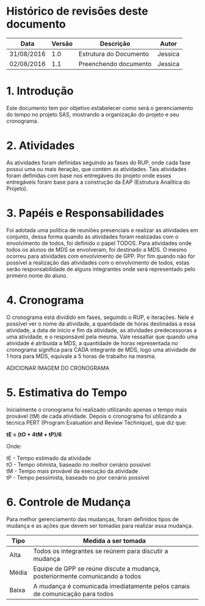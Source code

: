 # Histórico de revisões deste documento

|Data|Versão|Descrição|Autor|
|----|------|---------|-------|
|31/08/2016 |1.0 |Estrutura do Documento |Jessica |
|02/08/2016 |1.1 |Preenchendo documento |Jessica |

# 1. Introdução
Este documento tem por objetivo estabelecer como será o gerenciamento do tempo no projeto SAS, mostrando a organização do projeto e seu cronograma.

# 2. Atividades
As atividades foram definidas seguindo as fases do RUP, onde cada fase possui uma ou mais iteração, que contém as atividades. Tais atividades foram definidas com base nos entregáveis do projeto onde esses entregáveis foram base para a construção da EAP (Estrutura Analítica do Projeto). 

# 3. Papéis e Responsabilidades
Foi adotada uma política de reuniões presenciais e realizar as atividades em conjunto, dessa forma quando as atividades foram realizadas com o envolvimento de todos, foi definido o papel TODOS. Para atividades onde todos os alunos de MDS se envolveram, foi destinado a MDS. O mesmo ocorreu para atividades com envolvimento de GPP. Por fim quando não for possível a realização das atividades com o envolvimento de todos, estas serão responsabilidade de alguns integrantes onde será representado pelo primeiro nome do aluno. 

# 4. Cronograma
O cronograma está dividido em fases, seguindo o RUP, e iterações. Nele é possível ver o nome da atividade, a quantidade de horas destinadas a essa atividade, a data de início e fim da atividade, as atividades predecessoras a uma atividade, e o responsável pela mesma. Vale ressaltar que quando uma atividade é atribuída a MDS, a quantidade de horas representada no cronograma significa para CADA integrante de MDS, logo uma atividade de 1 hora para MDS, equivale a 5 horas de trabalho na mesma.

ADICIONAR IMAGEM DO CRONOGRAMA

# 5. Estimativa do Tempo
Inicialmente o cronograma foi realizado utilizando apenas o tempo mais provável (tM) de cada atividade. Depois o cronograma foi utilizando a técnica PERT (Program Evaluation and Review Technique), que diz que:

**tE = (tO + 4tM + tP)/6**

Onde:

tE - Tempo estimado da atividade <br/>
tO - Tempo otimista, baseado no melhor cenário possível <br/>
tM - Tempo mais provável da execução da atividade <br/>
tP - Tempo pessimista, baseado no pior cenário possível

# 6. Controle de Mudança
Para melhor gerenciamento das mudanças, foram definidos tipos de mudança e as ações que devem ser tomadas para realizar essa mudança.

|Tipo|Medida a ser tomada|
|----|-------------------|
|Alta|Todos os integrantes se reúnem para discutir a mudança|
|Média|Equipe de GPP se reúne discute a mudança, posteriormente comunicando a todos|
|Baixa|A mudança é comunicada imediatamente pelos canais de comunicação para todos|